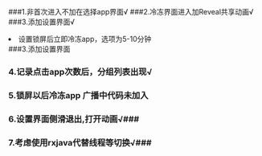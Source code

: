###1.非首次进入不加在选择app界面√
###2.冷冻界面进入加Reveal共享动画√
###3.添加设置界面√
    
  <li>设置锁屏后立即冷冻app，选项为5-10分钟</li>
###3.添加设置界面

### 4.记录点击app次数后，分组列表出现√ ###

### 5.锁屏以后冷冻app 广播中代码未加入 ###
### 6.设置界面侧滑退出,打开动画√###
### 7.考虑使用rxjava代替线程等切换√###
    